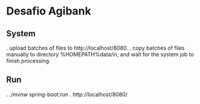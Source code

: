 # Desafio Agibank

## System
. upload batches of files to http://localhost/8080.
. copy batches of files manually to directory %HOMEPATH%data/in, and wait for the system job to finish processing. 

## Run 
. ./mvnw spring-boot:run
. http://localhost/8080/


